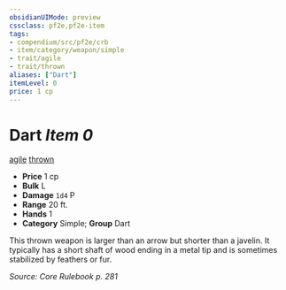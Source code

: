 ```yaml
---
obsidianUIMode: preview
cssclass: pf2e,pf2e-item
tags:
- compendium/src/pf2e/crb
- item/category/weapon/simple
- trait/agile
- trait/thrown
aliases: ["Dart"]
itemLevel: 0
price: 1 cp
---
```

# Dart *Item 0*  
[agile](../../../rules/traits/agile.md)  [thrown](../../../rules/traits/thrown.md)  

- **Price** 1 cp
- **Bulk** L
- **Damage** `1d4` P
- **Range** 20 ft.
- **Hands** 1
- **Category** Simple; **Group** Dart 

This thrown weapon is larger than an arrow but shorter than a javelin. It typically has a short shaft of wood ending in a metal tip and is sometimes stabilized by feathers or fur.

*Source: Core Rulebook p. 281*